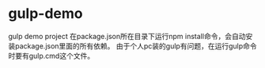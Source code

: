 # gulp-demo
gulp demo project
在package.json所在目录下运行npm install命令，会自动安装package.json里面的所有依赖。
由于个人pc装的gulp有问题，在运行gulp命令时要有gulp.cmd这个文件。
